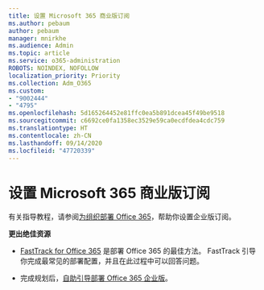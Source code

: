 ```yaml
---
title: 设置 Microsoft 365 商业版订阅
ms.author: pebaum
author: pebaum
manager: mnirkhe
ms.audience: Admin
ms.topic: article
ms.service: o365-administration
ROBOTS: NOINDEX, NOFOLLOW
localization_priority: Priority
ms.collection: Adm_O365
ms.custom:
- "9002444"
- "4795"
ms.openlocfilehash: 5d165264452e81ffc0ea5b891dcea45f49be9518
ms.sourcegitcommit: c6692ce0fa1358ec3529e59ca0ecdfdea4cdc759
ms.translationtype: HT
ms.contentlocale: zh-CN
ms.lasthandoff: 09/14/2020
ms.locfileid: "47720339"
---
```

# <a name="set-up-a-microsoft-365-business-subscription"></a>设置 Microsoft 365 商业版订阅

有关指导教程，请参阅[为组织部署 Office 365](https://docs.microsoft.com/office365/enterprise/setup-overview-for-enterprises)，帮助你设置企业版订阅。

**更出绝佳资源**

- [FastTrack for Office 365](https://docs.microsoft.com/fasttrack/O365-fasttrack-benefit-for-office-365) 是部署 Office 365 的最佳方法。 FastTrack 引导你完成最常见的部署配置，并且在此过程中可以回答问题。 

- 完成规划后，[自助引导部署 Office 365 企业版](https://docs.microsoft.com/office365/enterprise/setup-overview-for-enterprises#do-it-yourself-guided-deployment-of-office-365-enterprise)。 
